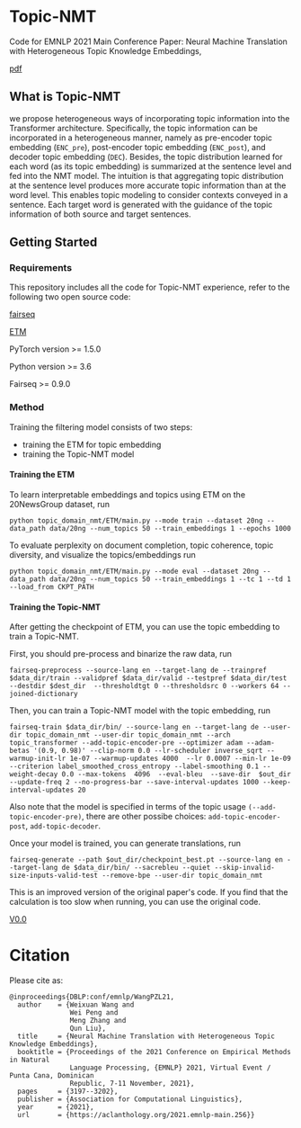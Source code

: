 # Topic-NMT

Code for EMNLP 2021 Main Conference Paper: Neural Machine Translation with Heterogeneous Topic Knowledge
Embeddings, <p><a href="https://aclanthology.org/2021.emnlp-main.256/">pdf</a></p>

## What is Topic-NMT

we propose heterogeneous ways of incorporating topic information into the Transformer architecture. Specifically, the
topic information can be incorporated in a heterogeneous manner, namely as pre-encoder topic embedding (`ENC_pre`),
post-encoder topic embedding (`ENC_post`), and decoder topic embedding (`DEC`). Besides, the topic distribution learned
for each word (as its topic embedding) is summarized at the sentence level and fed into the NMT model. The intuition is
that aggregating topic distribution at the sentence level produces more accurate topic information than at the word
level. This enables topic modeling to consider contexts conveyed in a sentence. Each target word is generated with the
guidance of the topic information of both source and target sentences.

## Getting Started

### Requirements

This repository includes all the code for Topic-NMT experience, refer to the following two open source code:
<p><a href="https://github.com/pytorch/fairseq">fairseq</a></p>
<p><a href="https://github.com/adjidieng/ETM">ETM</a></p>

PyTorch version >= 1.5.0

Python version >= 3.6

Fairseq >= 0.9.0

### Method

Training the filtering model consists of two steps:

- training the ETM for topic embedding
- training the Topic-NMT model

#### Training the ETM

To learn interpretable embeddings and topics using ETM on the 20NewsGroup dataset, run

```
python topic_domain_nmt/ETM/main.py --mode train --dataset 20ng --data_path data/20ng --num_topics 50 --train_embeddings 1 --epochs 1000
```


To evaluate perplexity on document completion, topic coherence, topic diversity, and visualize the topics/embeddings run

```
python topic_domain_nmt/ETM/main.py --mode eval --dataset 20ng --data_path data/20ng --num_topics 50 --train_embeddings 1 --tc 1 --td 1 --load_from CKPT_PATH
```

#### Training the Topic-NMT

After getting the checkpoint of ETM, you can use the topic embedding to train a Topic-NMT.

First, you should pre-process and binarize the raw data, run

```
fairseq-preprocess --source-lang en --target-lang de --trainpref $data_dir/train --validpref $data_dir/valid --testpref $data_dir/test --destdir $dest_dir  --thresholdtgt 0 --thresholdsrc 0 --workers 64 --joined-dictionary
```

Then, you can train a Topic-NMT model with the topic embedding, run

```
fairseq-train $data_dir/bin/ --source-lang en --target-lang de --user-dir topic_domain_nmt --user-dir topic_domain_nmt --arch topic_transformer --add-topic-encoder-pre --optimizer adam --adam-betas '(0.9, 0.98)' --clip-norm 0.0 --lr-scheduler inverse_sqrt --warmup-init-lr 1e-07 --warmup-updates 4000  --lr 0.0007 --min-lr 1e-09 --criterion label_smoothed_cross_entropy --label-smoothing 0.1 --weight-decay 0.0 --max-tokens  4096  --eval-bleu  --save-dir  $out_dir --update-freq 2 --no-progress-bar --save-interval-updates 1000 --keep-interval-updates 20 
```

Also note that the model is specified in terms of the topic usage `(--add-topic-encoder-pre)`, there are other possibe choices: `add-topic-encoder-post`, `add-topic-decoder`.

Once your model is trained, you can generate translations, run

```
fairseq-generate --path $out_dir/checkpoint_best.pt --source-lang en --target-lang de $data_dir/bin/ --sacrebleu --quiet --skip-invalid-size-inputs-valid-test --remove-bpe --user-dir topic_domain_nmt
```
This is an improved version of the original paper's code. If you find that the calculation is too slow when running, you can use the original code. <p><a href="https://github.com/Vicky-Wil/topic-NMT/tree/V0.0/">V0.0</a></p>

# Citation

Please cite as:

```
@inproceedings{DBLP:conf/emnlp/WangPZL21,
  author    = {Weixuan Wang and
               Wei Peng and
               Meng Zhang and
               Qun Liu},
  title     = {Neural Machine Translation with Heterogeneous Topic Knowledge Embeddings},
  booktitle = {Proceedings of the 2021 Conference on Empirical Methods in Natural
               Language Processing, {EMNLP} 2021, Virtual Event / Punta Cana, Dominican
               Republic, 7-11 November, 2021},
  pages     = {3197--3202},
  publisher = {Association for Computational Linguistics},
  year      = {2021},
  url       = {https://aclanthology.org/2021.emnlp-main.256}}
```

